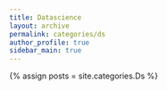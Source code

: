 ```yaml
---
title: Datascience
layout: archive
permalink: categories/ds
author_profile: true
sidebar_main: true
---
```



{% assign posts = site.categories.Ds %}
